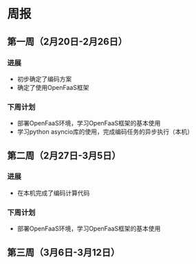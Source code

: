# 周报

## 第一周（2月20日-2月26日）

### 进展

- 初步确定了编码方案
- 确定了使用OpenFaaS框架

### 下周计划

- 部署OpenFaaS环境，学习OpenFaaS框架的基本使用
- 学习python asyncio库的使用，完成编码任务的异步执行（本机）

## 第二周（2月27日-3月5日）

### 进展

- 在本机完成了编码计算代码

### 下周计划

- 部署OpenFaaS环境，学习OpenFaaS框架的基本使用

## 第三周（3月6日-3月12日）
